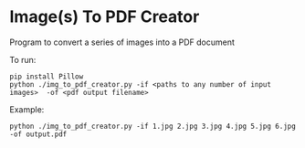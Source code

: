 
# Image(s) To PDF Creator

Program to convert a series of images into a PDF document

To run:

```
pip install Pillow
python ./img_to_pdf_creator.py -if <paths to any number of input images>  -of <pdf output filename>
```

Example: 

```
python ./img_to_pdf_creator.py -if 1.jpg 2.jpg 3.jpg 4.jpg 5.jpg 6.jpg  -of output.pdf
```
